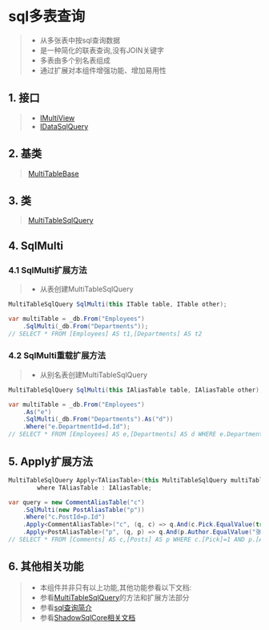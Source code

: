 # sql多表查询
>* 从多张表中按sql查询数据
>* 是一种简化的联表查询,没有JOIN关键字
>* 多表由多个别名表组成
>* 通过扩展对本组件增强功能、增加易用性

## 1. 接口
>* [IMultiView](xref:ShadowSql.Identifiers.IMultiView)
>* [IDataSqlQuery](xref:ShadowSql.Queries.IDataSqlQuery)

## 2. 基类
>[MultiTableBase](xref:ShadowSql.Join.MultiTableBase)

## 3. 类
>[MultiTableSqlQuery](xref:ShadowSql.Join.MultiTableSqlQuery)


## 4. SqlMulti
### 4.1 SqlMulti扩展方法
>* 从表创建MultiTableSqlQuery
```csharp
MultiTableSqlQuery SqlMulti(this ITable table, ITable other);
```
```csharp
var multiTable = _db.From("Employees")
    .SqlMulti(_db.From("Departments"));
// SELECT * FROM [Employees] AS t1,[Departments] AS t2
```

### 4.2 SqlMulti重载扩展方法
>* 从别名表创建MultiTableSqlQuery
```csharp
MultiTableSqlQuery SqlMulti(this IAliasTable table, IAliasTable other);
```
```csharp
var multiTable = _db.From("Employees")
    .As("e")
    .SqlMulti(_db.From("Departments").As("d"))
    .Where("e.DepartmentId=d.Id");
// SELECT * FROM [Employees] AS e,[Departments] AS d WHERE e.DepartmentId=d.Id
```

## 5. Apply扩展方法
```csharp
MultiTableSqlQuery Apply<TAliasTable>(this MultiTableSqlQuery multiTable, string tableName, Func<SqlQuery, TAliasTable, SqlQuery> query)
        where TAliasTable : IAliasTable;
```
```csharp
var query = new CommentAliasTable("c")
    .SqlMulti(new PostAliasTable("p"))
    .Where("c.PostId=p.Id")
    .Apply<CommentAliasTable>("c", (q, c) => q.And(c.Pick.EqualValue(true)))
    .Apply<PostAliasTable>("p", (q, p) => q.And(p.Author.EqualValue("张三")));
// SELECT * FROM [Comments] AS c,[Posts] AS p WHERE c.[Pick]=1 AND p.[Author]='张三' AND c.PostId=p.Id
```

## 6. 其他相关功能
>* 本组件并非只有以上功能,其他功能参看以下文档:
>* 参看[MultiTableSqlQuery](xref:ShadowSql.Join.MultiTableSqlQuery)的方法和扩展方法部分
>* 参看[sql查询简介](./index.md)
>* 参看[ShadowSqlCore相关文档](../../shadowcore/sqlquery/multi.md)